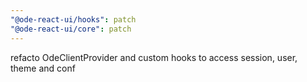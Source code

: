 ```yaml
---
"@ode-react-ui/hooks": patch
"@ode-react-ui/core": patch
---
```


refacto OdeClientProvider and custom hooks to access session, user, theme and conf
